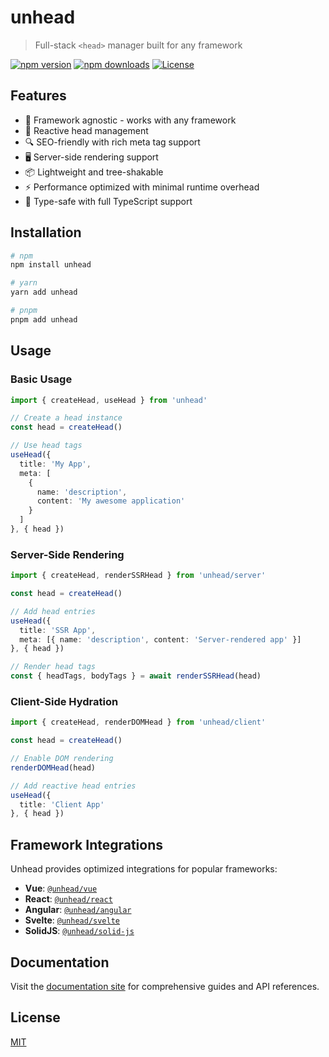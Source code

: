 # unhead

> Full-stack `<head>` manager built for any framework

[![npm version][npm-version-src]][npm-version-href]
[![npm downloads][npm-downloads-src]][npm-downloads-href]
[![License][license-src]][license-href]

## Features

- 🚀 Framework agnostic - works with any framework
- 🔄 Reactive head management
- 🔍 SEO-friendly with rich meta tag support
- 🖥️ Server-side rendering support
- 📦 Lightweight and tree-shakable
- ⚡ Performance optimized with minimal runtime overhead
- 🎯 Type-safe with full TypeScript support

## Installation

```bash
# npm
npm install unhead

# yarn
yarn add unhead

# pnpm
pnpm add unhead
```

## Usage

### Basic Usage

```ts
import { createHead, useHead } from 'unhead'

// Create a head instance
const head = createHead()

// Use head tags
useHead({
  title: 'My App',
  meta: [
    {
      name: 'description',
      content: 'My awesome application'
    }
  ]
}, { head })
```

### Server-Side Rendering

```ts
import { createHead, renderSSRHead } from 'unhead/server'

const head = createHead()

// Add head entries
useHead({
  title: 'SSR App',
  meta: [{ name: 'description', content: 'Server-rendered app' }]
}, { head })

// Render head tags
const { headTags, bodyTags } = await renderSSRHead(head)
```

### Client-Side Hydration

```ts
import { createHead, renderDOMHead } from 'unhead/client'

const head = createHead()

// Enable DOM rendering
renderDOMHead(head)

// Add reactive head entries
useHead({
  title: 'Client App'
}, { head })
```

## Framework Integrations

Unhead provides optimized integrations for popular frameworks:

- **Vue**: [`@unhead/vue`](../vue)
- **React**: [`@unhead/react`](../react)
- **Angular**: [`@unhead/angular`](../angular)
- **Svelte**: [`@unhead/svelte`](../svelte)
- **SolidJS**: [`@unhead/solid-js`](../solid-js)

## Documentation

Visit the [documentation site](https://unhead.unjs.io/) for comprehensive guides and API references.

## License

[MIT](./LICENSE)

<!-- Badges -->
[npm-version-src]: https://img.shields.io/npm/v/unhead/latest.svg?style=flat&colorA=18181B&colorB=28CF8D
[npm-version-href]: https://npmjs.com/package/unhead

[npm-downloads-src]: https://img.shields.io/npm/dm/unhead.svg?style=flat&colorA=18181B&colorB=28CF8D
[npm-downloads-href]: https://npmjs.com/package/unhead

[license-src]: https://img.shields.io/github/license/unjs/unhead.svg?style=flat&colorA=18181B&colorB=28CF8D
[license-href]: https://github.com/unjs/unhead/blob/main/LICENSE
